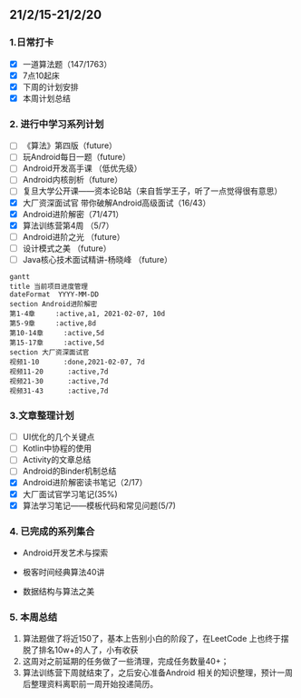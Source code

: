 ##  21/2/15-21/2/20

### 1.日常打卡

- [x] 一道算法题（147/1763） 
- [x] 7点10起床
- [x] 下周的计划安排
- [x] 本周计划总结

### 2. 进行中学习系列计划

- [ ] 《算法》第四版（future）
- [ ] 玩Android每日一题（future）
- [ ] Android开发高手课 （低优先级）
- [ ] Android内核剖析（future）
- [ ] 复旦大学公开课——资本论B站（来自哲学王子，听了一点觉得很有意思）
- [x] 大厂资深面试官 带你破解Android高级面试（16/43）
- [x] Android进阶解密（71/471）
- [x] 算法训练营第4周 （5/7）
- [ ] Android进阶之光 （future）
- [ ] 设计模式之美 （future）
- [ ] Java核心技术面试精讲-杨晓峰 （future）

```mermaid
gantt
title 当前项目进度管理
dateFormat  YYYY-MM-DD
section Android进阶解密
第1-4章     :active,a1, 2021-02-07, 10d
第5-9章     :active,8d
第10-14章     :active,5d
第15-17章     :active,5d
section 大厂资深面试官
视频1-10      :done,2021-02-07, 7d
视频11-20      :active,7d
视频21-30      :active,7d
视频31-43      :active,7d
```

### 3.文章整理计划

- [ ] UI优化的几个关键点
- [ ] Kotlin中协程的使用
- [ ] Activity的文章总结
- [ ] Android的Binder机制总结
- [x] Android进阶解密读书笔记（2/17）
- [x] 大厂面试官学习笔记(35%)
- [x] 算法学习笔记——模板代码和常见问题(5/7)

### 4. 已完成的系列集合

- Android开发艺术与探索

- 极客时间经典算法40讲

- 数据结构与算法之美

  

### 5. 本周总结

1. 算法题做了将近150了，基本上告别小白的阶段了，在LeetCode 上也终于摆脱了排名10w+的人了，小有收获
2. 这周对之前延期的任务做了一些清理，完成任务数量40+；
3. 算法训练营下周就结束了，之后安心准备Android 相关的知识整理，预计一周后整理资料离职前一周开始投递简历。

